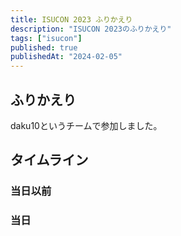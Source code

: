 ```yaml
---
title: ISUCON 2023 ふりかえり
description: "ISUCON 2023のふりかえり"
tags: ["isucon"]
published: true
publishedAt: "2024-02-05"
---
```


## ふりかえり

daku10というチームで参加しました。

## タイムライン

### 当日以前

### 当日
